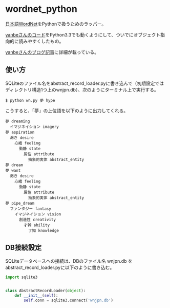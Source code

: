 wordnet_python
==============

[日本語WordNet](http://nlpwww.nict.go.jp/wn-ja/)をPythonで扱うためのラッパー。

[yanbeさんのコード](https://gist.github.com/yanbe/79057)をPython3.3でも動くようにして、ついでにオブジェクト指向的に読みやすくしたもの。

[yanbeさんのブログ記事](http://subtech.g.hatena.ne.jp/y_yanbe/20090314/p2)に詳細が載っている。

## 使い方

SQLiteのファイル名をabstract_record_loader.pyに書き込んで（初期設定ではディレクトリ構造1つ上のwnjpn.db）、次のようにターミナル上で実行する。

```
$ python wn.py 夢 hype
```

こうすると、「夢」の上位語を以下のように出力してくれる。

```
夢 dreaming
  イマジネイション imagery
夢 aspiration
  渇き desire
    心緒 feeling
      動静 state
        属性 attribute
          抽象的実体 abstract_entity
夢 dream
夢 want
  渇き desire
    心緒 feeling
      動静 state
        属性 attribute
          抽象的実体 abstract_entity
夢 pipe_dream
  ファンタジー fantasy
    イマジネイション vision
      創造性 creativity
        才幹 ability
          了知 knowledge
```


## DB接続設定

SQLiteデータベースへの接続は、DBのファイル名 wnjpn.db を abstract_record_loader.pyに以下のように書き込む。


```python
import sqlite3


class AbstractRecordLoader(object):
    def __init__(self):
        self.conn = sqlite3.connect('wnjpn.db')
```